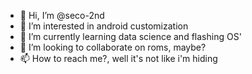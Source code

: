 - 👋 Hi, I’m @seco-2nd
- 👀 I’m interested in android customization
- 🌱 I’m currently learning data science and flashing OS'
- 💞️ I’m looking to collaborate on roms, maybe?
- 📫 How to reach me?, well it's not like i'm hiding

<!---
seco-2nd/seco-2nd is a ✨ special ✨ repository because its `README.md` (this file) appears on your GitHub profile.
You can click the Preview link to take a look at your changes.
--->
